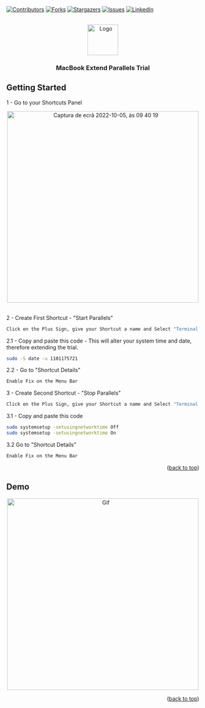 <a name="readme-top"></a>

<!-- PROJECT SHIELDS -->
[![Contributors][contributors-shield]][contributors-url]
[![Forks][forks-shield]][forks-url]
[![Stargazers][stars-shield]][stars-url]
[![Issues][issues-shield]][issues-url]
[![LinkedIn][linkedin-shield]][linkedin-url]


<!-- PROJECT LOGO -->
<br />
<div align="center">
  <a href="https://github.com/Goldenroot/MacBook-Extend-Parallels-Trial">
    <img src="https://macx.ws/uploads/posts/2016-09/1474284106_parallels-desktop-12.png" alt="Logo" width="80" height="80">
  </a>

  <h3 align="center">MacBook Extend Parallels Trial</h3>
</div>

<!-- GETTING STARTED -->
## Getting Started

1 - Go to your Shortcuts Panel

<div align="center">
  <img width="500" alt="Captura de ecrã 2022-10-05, às 09 40 19" src="https://user-images.githubusercontent.com/36825211/194018477-b19b47b4-d917-4d69-82d0-16510f4a31c4.png">
</div>

<br>

2 - Create First Shortcut - "Start Parallels"

   ```sh
   Click on the Plus Sign, give your Shortcut a name and Select "Terminal > Execute Shell Script"
   ```
   
2.1 - Copy and paste this code - This will alter your system time and date, therefore extending the trial.

   ```sh
   sudo -S date -u 1101175721 
   ```
 
2.2 - Go to "Shortcut Details" 

   ```sh
   Enable Fix on the Menu Bar
   ```
   
3 - Create Second Shortcut - "Stop Parallels"

   ```sh
   Click on the Plus Sign, give your Shortcut a name and Select "Terminal > Execute Shell Script"
   ```
   
3.1 - Copy and paste this code

   ```sh
   sudo systemsetup -setusingnetworktime Off
   sudo systemsetup -setusingnetworktime On
   ```
   
   3.2 Go to "Shortcut Details" 

   ```sh
   Enable Fix on the Menu Bar
   ```

<p align="right">(<a href="#readme-top">back to top</a>)</p>


<!-- USAGE EXAMPLES -->
## Demo

<div align="center">
  <img width="500" alt="Gif" src="Gif">
</div>

<p align="right">(<a href="#readme-top">back to top</a>)</p>


<!-- MARKDOWN LINKS & IMAGES -->
<!-- https://www.markdownguide.org/basic-syntax/#reference-style-links -->
[contributors-shield]: https://img.shields.io/github/contributors/Goldenroot/MacBook-Extend-Parallels-Trial?style=for-the-badge
[contributors-url]: https://github.com/Goldenroot/MacBook-Extend-Parallels-Trial/graphs/contributors
[forks-shield]: https://img.shields.io/github/forks/Goldenroot/MacBook-Extend-Parallels-Trial.svg?style=for-the-badge
[forks-url]: https://github.com/Goldenroot/MacBook-Extend-Parallels-Trial/network/members
[stars-shield]: https://img.shields.io/github/stars/Goldenroot/MacBook-Extend-Parallels-Trial.svg?style=for-the-badge
[stars-url]: https://github.com/Goldenroot/MacBook-Extend-Parallels-Trial/stargazers
[issues-shield]: https://img.shields.io/github/issues/Goldenroot/MacBook-Extend-Parallels-Trial.svg?style=for-the-badge
[issues-url]: https://github.com/Goldenroot/MacBook-Extend-Parallels-Trial/issues
[linkedin-shield]: https://img.shields.io/badge/-LinkedIn-black.svg?style=for-the-badge&logo=linkedin&colorB=555
[linkedin-url]: https://linkedin.com/in/miguel2k1

